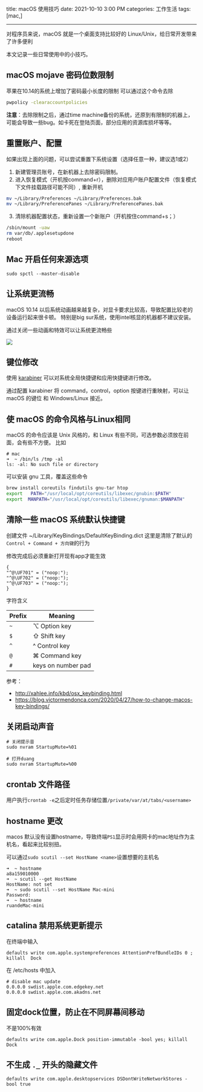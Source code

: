 title: macOS 使用技巧
date: 2021-10-10 3:00 PM
categories: 工作生活
tags: [mac,]

----

对程序员来说，macOS 就是一个桌面支持比较好的 Linux/Unix，给日常开发带来了许多便利

本文记录一些日常使用中的小技巧。
<!--more-->
## macOS mojave 密码位数限制
苹果在10.14的系统上增加了密码最小长度的限制
可以通过这个命令去除

```bash
pwpolicy -clearaccountpolicies 
```

**注意**：去除限制之后，通过time machine备份的系统，还原到有限制的机器上，可能会导致一些bug。如卡死在登陆页面，部分应用的资源库损坏等等。

## 重置账户、配置
如果出现上面的问题，可以尝试重置下系统设置（选择任意一种，建议选1或2）

1. 新建管理员账号，在新机器上去除密码限制。
2. 进入恢复模式（开机按command+r），删除对应用户账户配置文件（恢复模式下文件挂载路径可能不同）, 重新开机
```bash
mv ~/Library/Preferences ~/Library/Preferences.bak
mv ~/Library/PreferencePanes ~/Library/PreferencePanes.bak
```

3. 清除机器配置状态，重新设置一个新账户（开机按住command+s；）
```bash
/sbin/mount -uaw
rm var/db/.applesetupdone
reboot
```

## Mac 开启任何来源选项
```
sudo spctl --master-disable
```


## 让系统更流畅
macOS 10.14 以后系统动画越来越复杂，对显卡要求比较高，导致配置比较老的设备运行起来很卡顿。
特别是big sur系统，使用intel核显的机器都不建议安装。

通过关闭一些动画和特效可以让系统更流畅些

![](http://image.runjf.com/mweb/2021-10-10-16338756772783.jpg)

## 键位修改
使用 [karabiner](https://karabiner-elements.pqrs.org/) 可以对系统全局快捷键和应用快捷键进行修改。

通过配置 karabiner 将 command，control，option 按键进行重映射，可以让 macOS 的键位 和 Windows/Linux 接近。


## 使 macOS 的命令风格与Linux相同
macOS 的命令应该是 Unix 风格的，和 Linux 有些不同，可选参数必须放在前面，会有些不方便。
比如
```shell
# mac
➜  ~ /bin/ls /tmp -al
ls: -al: No such file or directory
```

可以安装 gnu 工具，覆盖这些命令
```bash
brew install coreutils findutils gnu-tar htop
export   PATH="/usr/local/opt/coreutils/libexec/gnubin:$PATH"
export  MANPATH="/usr/local/opt/coreutils/libexec/gnuman:$MANPATH"
```

## 清除一些 macOS 系统默认快捷键

创建文件 ~/Library/KeyBindings/DefaultKeyBinding.dict
这里是清除了默认的 `Control + Command + 方向键`的行为

修改完成后必须重新打开现有app才能生效

```
{
"^@\UF701" = ("noop:");
"^@\UF702" = ("noop:");
"^@\UF703" = ("noop:");
}
```

字符含义

| Prefix | Meaning |
| --- | --- |
| `~` | ⌥ Option key |
| `$` | ⇧ Shift key |
| `^` | ^ Control key |
| `@` | ⌘ Command key |
| `#` | keys on number pad |

参考：
- http://xahlee.info/kbd/osx_keybinding.html
- https://blog.victormendonca.com/2020/04/27/how-to-change-macos-key-bindings/

## 关闭启动声音
```
# 关闭提示音
sudo nvram StartupMute=%01

# 打开duang
sudo nvram StartupMute=%00
```

## crontab 文件路径
用户执行`crontab -e`之后定时任务存储位置`/private/var/at/tabs/<username>`

## hostname 更改
macos 默认没有设置hostname，导致终端`PS1`显示时会用网卡的mac地址作为主机名，看起来比较别扭。

可以通过`sudo scutil --set HostName <name>`设置想要的主机名

```
➜  ~ hostname
a8a159010000
➜  ~ scutil --get HostName
HostName: not set
➜  ~ sudo scutil --set HostName Mac-mini
Password:
➜  ~ hostname
ruandeMac-mini
```

## catalina 禁用系统更新提示
在终端中输入
```
defaults write com.apple.systempreferences AttentionPrefBundleIDs 0 ; killall  Dock
```

在 /etc/hosts 中加入
```
# disable mac update
0.0.0.0 swdist.apple.com.edgekey.net
0.0.0.0 swdist.apple.com.akadns.net
```

## 固定dock位置，防止在不同屏幕间移动
不是100%有效
```
defaults write com.apple.Dock position-immutable -bool yes; killall Dock
```

## 不生成 `._` 开头的隐藏文件
```
defaults write com.apple.desktopservices DSDontWriteNetworkStores -bool true
```